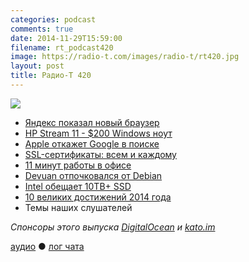 ```yaml
---
categories: podcast
comments: true
date: 2014-11-29T15:59:00
filename: rt_podcast420
image: https://radio-t.com/images/radio-t/rt420.jpg
layout: post
title: Радио-Т 420
---
```


![](https://radio-t.com/images/radio-t/rt420.jpg)

* [Яндекс показал новый браузер](http://prsm.tc/2spFOg)
* [HP Stream 11 - $200 Windows ноут](http://www.engadget.com/2014/11/28/hp-stream-11-review/)
* [Apple откажет Google в поиске](http://thestack.com/apple-drop-google-safari-default-search-engine-261114)
* [SSL-сертификаты: всем и каждому](http://habrahabr.ru/post/244037/)
* [11 минут работы в офисе](http://prsm.tc/ZjHYqo)
* [Devuan отпочковался от Debian](http://news.softpedia.com/news/Fork-Debian-Project-Announces-the-Systemd-less-OS-Devuan-466178.shtml)
* [Intel обещает 10TB+ SSD](http://prsm.tc/HjSnVJ)
* [10 великих достижений 2014 года](http://www.popsci.com/popular-sciences-best-whats-new-gallery)
* Темы наших слушателей

_Спонсоры этого выпуска [DigitalOcean](https://www.digitalocean.com) и [kato.im](https://kato.im)_

[аудио](http://cdn.radio-t.com/rt_podcast420.mp3) ● [лог чата](http://chat.radio-t.com/logs/radio-t-420.html)
<audio src="http://cdn.radio-t.com/rt_podcast420.mp3" preload="none"></audio>
